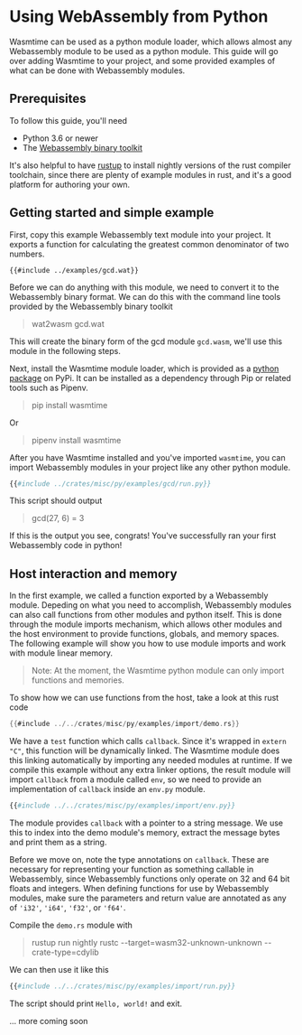 # Using WebAssembly from Python

Wasmtime can be used as a python module loader, which allows almost any
Webassembly module to be used as a python module. This guide will go over adding
Wasmtime to your project, and some provided examples of what can be done with
Webassembly modules.

## Prerequisites

To follow this guide, you'll need

 - Python 3.6 or newer
 - The [Webassembly binary toolkit](https://github.com/WebAssembly/wabt/releases)

It's also helpful to have [rustup](https://rustup.rs/) to install nightly versions of the rust
compiler toolchain, since there are plenty of example modules in rust, and it's
a good platform for authoring your own.

## Getting started and simple example

First, copy this example Webassembly text module into your project. It exports a
function for calculating the greatest common denominator of two numbers.

```wat
{{#include ../examples/gcd.wat}}
```

Before we can do anything with this module, we need to convert it to the
Webassembly binary format. We can do this with the command line tools provided
by the Webassembly binary toolkit

> wat2wasm gcd.wat

This will create the binary form of the gcd module `gcd.wasm`, we'll use this
module in the following steps.

Next, install the Wasmtime module loader, which is provided as a [python package](https://pypi.org/project/wasmtime/)
on PyPi. It can be installed as a dependency through Pip or related tools such
as Pipenv.

> pip install wasmtime

Or

> pipenv install wasmtime

After you have Wasmtime installed and you've imported `wasmtime`, you can import
Webassembly modules in your project like any other python module.

```python
{{#include ../crates/misc/py/examples/gcd/run.py}}
```

This script should output

> gcd(27, 6) = 3

If this is the output you see, congrats! You've successfully ran your first
Webassembly code in python!

## Host interaction and memory

In the first example, we called a function exported by a Webassembly
module. Depeding on what you need to accomplish, Webassembly modules can also
call functions from other modules and python itself. This is done through the
module imports mechanism, which allows other modules and the host environment to
provide functions, globals, and memory spaces. The following example will show
you how to use module imports and work with module linear memory.

> Note: At the moment, the Wasmtime python module can only import functions and
> memories.

To show how we can use functions from the host, take a look at this rust code

```rust
{{#include ../../crates/misc/py/examples/import/demo.rs}}
```

We have a `test` function which calls `callback`. Since it's wrapped in `extern "C"`,
this function will be dynamically linked. The Wasmtime module does this linking
automatically by importing any needed modules at runtime. If we compile this
example without any extra linker options, the result module will import
`callback` from a module called `env`, so we need to provide an implementation of
`callback` inside an `env.py` module.

```python
{{#include ../../crates/misc/py/examples/import/env.py}}
```

The module provides `callback` with a pointer to a string message. We use this to
index into the demo module's memory, extract the message bytes and print them as
a string.

Before we move on, note the type annotations on `callback`. These are necessary
for representing your function as something callable in Webassembly, since
Webassembly functions only operate on 32 and 64 bit floats and integers. When
defining functions for use by Webassembly modules, make sure the parameters and
return value are annotated as any of `'i32'`, `'i64'`, `'f32'`, or `'f64'`.

Compile the `demo.rs` module with

> rustup run nightly rustc --target=wasm32-unknown-unknown --crate-type=cdylib

We can then use it like this

```python
{{#include ../../crates/misc/py/examples/import/run.py}}
```

The script should print `Hello, world!` and exit.

... more coming soon
